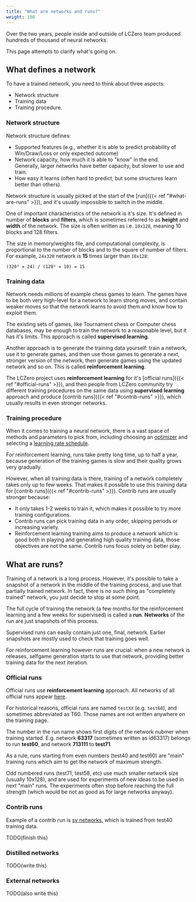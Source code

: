 ```yaml
---
title: "What are networks and runs?"
weight: 100
---
```


Over the two years, people inside and outside of LCZero team produced hundreds of thousand of neural networks.

This page attempts to clarify what's going on.

## What defines a network

To have a trained network, you need to think about three aspects:
* Network structure
* Training data
* Training procedure.

### Network structure

Network structure defines:

* Supported features (e.g., whether it is able to predict probability of Win/Draw/Loss or only expected outcome)
* Network capacity, how much it is able to "know" in the end.  
  Generally, larger networks have better capacity, but slower to use and train.
* How easy it learns (often hard to predict, but some structures learn better than others).

Network structure is usually picked at the start of the [run]({{< ref "#what-are-runs" >}}), and it's usually impossible to switch in the middle.

One of important characteristics of the network is it's size. It's defined in number of **blocks** and **filters**, which is sometimes referred to as **height** and **width** of the network. The size is often written as i.e. `10x128`, meaning 10 blocks and 128 filters.

The size in memory/weights file, and computational complexity, is proportional to the number of blocks and to the square of number of filters. For example, `24x320` network is **15** times larger than `10x128`:
```
(320² ✕ 24) / (128² ✕ 10) = 15
```

### Training data

Network needs millions of example chess games to learn.
The games have to be both very high-level for a network to learn strong moves, and contain weaker moves so that the network learns to avoid them and know how to exploit them.

The existing sets of games, like Tournament chess or Computer chess databases, may be enough to train the network to a reasonable level, but it has it's limits. This approach is called **supervised learning**.

Another approach is to generate the training data yourself: train a network, use it to generate games, and then use those games to generate a next, stronger version of the network, then generate games using the updated network and so on. This is called **reinforcement learning**.

The LCZero project uses **reinforcement learning** for it's [official runs]({{< ref "#official-runs" >}}), and then people from LCZero community try different training procedures on the same data using **supervised learning** approach and produce [contrib runs]({{< ref "#contrib-runs" >}}), which usually results in even stronger networks.

### Training procedure

When it comes to training a neural network, there is a vast space of methods and parameters to pick from, including choosing an [optimizer](https://en.wikipedia.org/wiki/Stochastic_gradient_descent#Extensions_and_variants) and selecting a [learning rate schedule](https://en.wikipedia.org/wiki/Learning_rate#Learning_rate_schedule).

For reinforcement learning, runs take pretty long time, up to half a year, because generation of the training games is slow and their quality grows very gradually.

However, when all training data is there, training of a network completely takes only up to few weeks.
That makes it possible to use this training data for [contrib runs]({{< ref "#contrib-runs" >}}).
Contrib runs are usually stronger because:
* It only takes 1-2 weeks to train it, which makes it possible to try more training configurations.
* Contrib runs can pick training data in any order, skipping periods or increasing variety.
* Reinforcement learning training aims to produce a network which is good both in playing and generating high quality training data, those objectives are not the same.
  Contrib runs focus solely on better play.

## What are runs?

Training of a network is a long process.
However, it's possible to take a snapshot of a network in the middle of the training process, and use that partially trained network.
In fact, there is no such thing as "completely trained" network, you just decide to stop at some point.

The full cycle of training the network (a few months for the reinforcement learning and a few weeks for supervised) is called a **run**.
**Networks** of the run are just snapshots of this process.

Supervised runs can easily contain just one, final, network. Earlier snapshots are mostly used to check that training goes well.

For reinforcement learning however runs are crucial: when a new network is releases, selfgame generation starts to use that network, providing better training data for the next iteration.

### Official runs

Official runs use **reinforcement learning** approach. All networks of all official runs appear [here](https://training.lczero.org/networks/?show_all=0).

For historical reasons, official runs are named `testXX` (e.g. `test60`), and sometimes abbreviated as T60. Those names are not written anywhere on the training page.

The number in the run name shows first digits of the network nubmer when training started. E.g. network **63317** (sometimes written as id63317) belongs to run **test60**, and network **713111** to **test71**.

As a rule, runs starting from even numbers (test40 and test60) are "main" training runs which aim to get the network of maximum strength.

Odd numbered runs (test71, test58, etc) use much smaller network size (usually 10x128), and are used for experiments of new ideas to be used in next "main" runs. The experiments often stop before reaching the full strength (which would be not as good as for large networks anyway).

### Contrib runs

Example of a contrib run is [sv networks](https://www.comp.nus.edu.sg/~sergio-v/t40/384x30/), which is trained from test40 training data.

TODO(finish this)

### Distilled networks

TODO(write this)

### External networks

TODO(also write this)